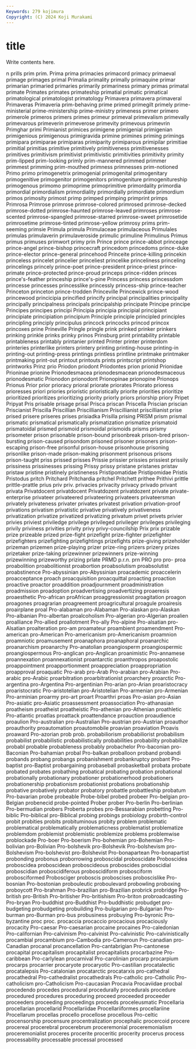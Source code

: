 ```yaml
---
Keywords: 279 kojimura
Copyright: (C) 2024 Koji Murakami
---
```


# title

Write contents here.



n prills prim prim.
Prima prima primacies primacord primacy primaeval primage primages primal Primalia
primality primally primaquine primar primarian primaried primaries primarily primariness primary
primas primatal primate Primates primates primateship primatial primatic primatical primatological
primatologist primatology Primavera primavera primaveral Primaveras Primaveria prim-behaving prime primed
primegilt primely prime-ministerial prime-ministership prime-ministry primeness primer primero primerole primeros
primers primes primeur primeval primevalism primevally primevarous primeverin primeverose primevity
primevous primevrin Primghar primi Primianist primices primigene primigenial primigenian primigenious
primigenous primigravida primine primines priming primings primipara primiparae primiparas primiparity
primiparous primipilar primitiae primitial primitias primitive primitively primitiveness primitivenesses primitives
primitivism primitivist primitivistic primitivities primitivity primity prim-lipped prim-looking primly prim-mannered
primmed primmer primmest primming prim-mouthed primness primnesses prim-notioned Primo primo
primogenetrix primogenial primogenital primogenitary primogenitive primogenitor primogenitors primogeniture primogenitureship primogenous
primomo primoprime primoprimitive primordality primordia primordial primordialism primordiality primordially primordiate
primordium primos primosity primost primp primped primping primprint primps Primrosa
Primrose primrose primrose-colored primrosed primrose-decked primrose-dotted primrose-haunted primrose-leaved primroses primrose-scented
primrose-spangled primrose-starred primrose-sweet primrosetide primrosetime primrose-tinted primrose-yellow primrosy prims prim-seeming
primsie Primula primula Primulaceae primulaceous Primulales primulas primulaverin primulaveroside primulic
primuline Primulinus Primus primus primuses primwort primy prin Prince prince
prince-abbot princeage prince-angel prince-bishop princecraft princedom princedoms prince-duke prince-elector prince-general
princehood Princeite prince-killing princekin princeless princelet princelier princeliest princelike princeliness
princeling princelings princely prince-poet prince-president prince-priest prince-primate prince-protected prince-proud princeps
prince-ridden princes prince's-feather princeship prince's-pine Princess princess princessdom princesse princesses
princesslike princessly princess-ship prince-teacher Princeton princeton prince-trodden Princeville Princewick prince-wood
princewood princicipia princified princify principal principalities principality principally principalness principals
principalship principate Principe principe Principes principes principi Principia principia principial
principiant principiate principiation principium Principle principle principled principles principling principly
principulus princock princocks princod princox princoxes prine Prineville Pringle pringle
prink prinked prinker prinkers prinking prinkle prinks prinky prinos Prinsburg
print printability printable printableness printably printanier printed Printer printer printerdom
printeries printerlike printers printery printing printing-house printing-in printing-out printing-press printings
printless printline printmake printmaker printmaking print-out printout printouts prints printscript
printshop printworks Prinz prio Priodon priodont Priodontes prion prionid Prionidae
Prioninae prionine Prionodesmacea prionodesmacean prionodesmaceous prionodesmatic Prionodon prionodont Prionopinae prionopine
Prionops Prionus Prior prior prioracy prioral priorate priorates Priorato prioress
prioresses priori priories prioristic prioristically priorite priorities prioritize prioritized prioritizes
prioritizing priority priorly priors priorship priory Pripet Pripyat Pris prisable
prisage prisal Prisca priscan Priscella Priscian priscian Priscianist Priscilla Priscillian
Priscillianism Priscillianist priscillianist prise prised prisere priseres prises prisiadka Prisilla
prising PRISM prism prismal prismatic prismatical prismatically prismatization prismatize prismatoid
prismatoidal prismed prismoid prismoidal prismoids prisms prismy prisometer prison prisonable
prison-bound prisonbreak prison-bred prison-bursting prison-caused prisondom prisoned prisoner prisoners prison-escaping
prison-free prisonful prison-house prisonhouse prisoning prisonlike prison-made prison-making prisonment prisonous
prisons prison-taught priss prissed prisses Prissie prissier prissies prissiest prissily
prissiness prissinesses prissing Prissy prissy pristane pristanes pristav pristaw pristine
pristinely pristineness Pristipomatidae Pristipomidae Pristis Pristodus pritch Pritchard Pritchardia pritchel
Pritchett prithee Prithivi prittle prittle-prattle prius priv priv. privacies privacity
privacy privado privant privata Privatdocent privatdocent Privatdozent privatdozent private private-enterprise
privateer privateered privateering privateers privateersman privately privateness privater privates privatest
privation privation-proof privations privatism privatistic privative privatively privativeness privatization privatize
privatized privatizing privatum privet privets privier privies priviest priviledge privilege
privileged privileger privileges privileging privily priviness privities privity privy privy-councilship
Prix prix prizable prize prizeable prized prize-fight prizefight prize-fighter prizefighter
prizefighters prizefighting prizefightings prizefights prize-giving prizeholder prizeman prizemen prize-playing prizer
prize-ring prizers prizery prizes prizetaker prize-taking prizewinner prizewinners prize-winning prizewinning
prizeworthy prizing prlate PRMD p.r.n. prn PRO pro pro- proa
proabolition proabolitionist proabortion proabsolutism proabsolutist proabstinence Pro-abyssinian pro-Abyssinian proacademic proaccelerin
proacceptance proach proacquisition proacquittal proacting proaction proactive proactor proaddition proadjournment
proadministration proadmission proadoption proadvertising proadvertizing proaeresis proaesthetic Pro-african proAfrican proaggressionist
proagitation proagon proagones proagrarian proagreement proagricultural proagule proairesis proairplane proal
Pro-alabaman pro-Alabaman Pro-alaskan pro-Alaskan Pro-albanian Pro-albertan proalcoholism Pro-algerian pro-Algerian proalien
proalliance Pro-allied proallotment Pro-ally Pro-alpine Pro-alsatian pro-Alsatian proalteration pro-am proamateur
proambient proamendment Pro-american pro-American Pro-americanism pro-Americanism proamnion proamniotic proamusement proanaphora
proanaphoral proanarchic proanarchism proanarchy Pro-anatolian proangiosperm proangiospermic proangiospermous Pro-anglican pro-Anglican
proanimistic Pro-annamese proannexation proannexationist proantarctic proanthropos proapostolic proappointment proapportionment proappreciation
proappropriation proapproval proaquatic Pro-arab pro-Arab Pro-arabian pro-Arabian Pro-arabic pro-Arabic proarbitration
proarbitrationist proarchery proarctic Pro-argentina pro-Argentina Pro-argentinian Pro-arian pro-Arian proaristocracy proaristocratic
Pro-aristotelian pro-Aristotelian Pro-armenian pro-Armenian Pro-arminian proarmy pro-art proart Proarthri proas
Pro-asian pro-Asian Pro-asiatic pro-Asiatic proassessment proassociation Pro-athanasian proatheism proatheist proatheistic
Pro-athenian pro-Athenian proathletic Pro-atlantic proatlas proattack proattendance proauction proaudience proaulion
Pro-australian pro-Australian Pro-austrian pro-Austrian proauthor proauthority proautomation proautomobile proavian proaviation
Proavis proaward Pro-azorian prob prob. probabiliorism probabiliorist probabilism probabilist probabilistic
probabilistically probabilities probability probabilize probabl probable probableness probably probachelor Pro-baconian
pro-Baconian Pro-bahamian probal Pro-balkan proballoon proband probandi probands probang probangs
probanishment probankruptcy probant Pro-baptist pro-Baptist probargaining probaseball probasketball probata probate
probated probates probathing probatical probating probation probational probationally probationary probationer
probationerhood probationers probationership probationism probationist probations probationship probative probatively probator
probatory probattle probattleship probatum Pro-bavarian probe probeable Probe-bibel probed probeer
Pro-belgian pro-Belgian probenecid probe-pointed Prober prober Pro-berlin Pro-berlinian Pro-bermudian probers
Proberta probes pro-Bessarabian probetting Pro-biblic Pro-biblical pro-Biblical probing probings probiology
probirth-control probit probities probits probituminous probity problem problematic problematical problematically
problematicness problematist problematize problemdom problemist problemistic problemize problems problemwise problockade
Pro-boer Pro-boerism Pro-bohemian pro-Bohemian Pro-bolivian pro-Bolivian Pro-bolshevik pro-Bolshevik Pro-bolshevism pro-Bolshevism
Pro-bolshevist pro-Bolshevist Pro-bonapartean Pro-bonapartist probonding probonus proborrowing proboscidal proboscidate Proboscidea
proboscidea proboscidean proboscideous proboscides proboscidial proboscidian proboscidiferous proboscidiform probosciform probosciformed
Probosciger proboscis proboscises proboscislike Pro-bosnian Pro-bostonian probouleutic proboulevard probowling proboxing
proboycott Pro-brahman Pro-brazilian pro-Brazilian probrick probridge Pro-british pro-British Pro-britisher Pro-britishism
Pro-briton probroadcasting Pro-bryan Pro-buddhist pro-Buddhist Pro-buddhistic probudget pro-budgeting probudgeting probuilding
Pro-bulgarian pro-Bulgarian Pro-burman pro-Burman pro-bus probusiness probuying Pro-byronic Pro-byzantine proc
proc. procaccia procaccio procacious procaciously procacity Pro-caesar Pro-caesarian procaine procaines
Pro-caledonian Pro-californian Pro-calvinism Pro-calvinist Pro-calvinistic Pro-calvinistically procambial procambium pro-Cambodia pro-Cameroun
Pro-canadian pro-Canadian procanal procancellation Pro-cantabrigian Pro-cantonese procapital procapitalism procapitalist procapitalists
procarbazine Pro-caribbean Pro-carlylean procarnival Pro-carolinian procarp procarpium procarps procarrier procaryote
procaryotic Pro-castilian procatalectic procatalepsis Pro-catalonian procatarctic procatarxis pro-cathedral procathedral Pro-cathedralist
procathedrals Pro-catholic pro-Catholic Pro-catholicism pro-Catholicism Pro-caucasian Procavia Procaviidae procbal procedendo
procedes procedural procedurally procedurals procedure procedured procedures proceduring proceed proceeded
proceeder proceeders proceeding proceedings proceeds proceleusmatic Procellaria procellarian procellarid Procellariidae
Procellariiformes procellariine Procellarum procellas procello procellose procellous Pro-celtic procensorship procensure
procentralization procephalic procercoid procere procereal procerebral procerebrum proceremonial proceremonialism proceremonialist
proceres procerite proceritic procerity procerus process processability processable processal processed
